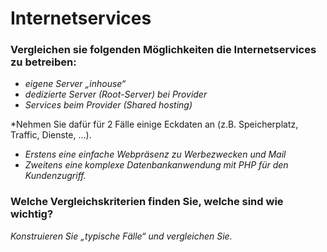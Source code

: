 # Internetservices 

### Vergleichen sie folgenden Möglichkeiten die Internetservices zu betreiben: 

- *eigene Server „inhouse“*
- *dedizierte Server (Root-Server) bei Provider*
- *Services beim Provider (Shared hosting)*

*Nehmen Sie dafür für 2 Fälle einige Eckdaten an (z.B. Speicherplatz, Traffic, Dienste, …). 
- *Erstens eine einfache Webpräsenz zu Werbezwecken und Mail*
- *Zweitens eine komplexe Datenbankanwendung mit PHP für den Kundenzugriff.* 

### Welche Vergleichskriterien finden Sie, welche sind wie wichtig? 

*Konstruieren Sie „typische Fälle“ und vergleichen Sie.*
